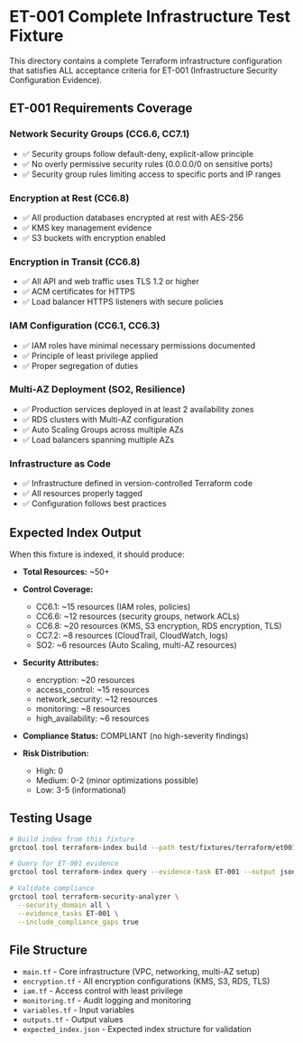 # ET-001 Complete Infrastructure Test Fixture

This directory contains a complete Terraform infrastructure configuration that satisfies ALL acceptance criteria for ET-001 (Infrastructure Security Configuration Evidence).

## ET-001 Requirements Coverage

### Network Security Groups (CC6.6, CC7.1)
- ✅ Security groups follow default-deny, explicit-allow principle
- ✅ No overly permissive security rules (0.0.0.0/0 on sensitive ports)
- ✅ Security group rules limiting access to specific ports and IP ranges

### Encryption at Rest (CC6.8)
- ✅ All production databases encrypted at rest with AES-256
- ✅ KMS key management evidence
- ✅ S3 buckets with encryption enabled

### Encryption in Transit (CC6.8)
- ✅ All API and web traffic uses TLS 1.2 or higher
- ✅ ACM certificates for HTTPS
- ✅ Load balancer HTTPS listeners with secure policies

### IAM Configuration (CC6.1, CC6.3)
- ✅ IAM roles have minimal necessary permissions documented
- ✅ Principle of least privilege applied
- ✅ Proper segregation of duties

### Multi-AZ Deployment (SO2, Resilience)
- ✅ Production services deployed in at least 2 availability zones
- ✅ RDS clusters with Multi-AZ configuration
- ✅ Auto Scaling Groups across multiple AZs
- ✅ Load balancers spanning multiple AZs

### Infrastructure as Code
- ✅ Infrastructure defined in version-controlled Terraform code
- ✅ All resources properly tagged
- ✅ Configuration follows best practices

## Expected Index Output

When this fixture is indexed, it should produce:

- **Total Resources:** ~50+
- **Control Coverage:**
  - CC6.1: ~15 resources (IAM roles, policies)
  - CC6.6: ~12 resources (security groups, network ACLs)
  - CC6.8: ~20 resources (KMS, S3 encryption, RDS encryption, TLS)
  - CC7.2: ~8 resources (CloudTrail, CloudWatch, logs)
  - SO2: ~6 resources (Auto Scaling, multi-AZ resources)

- **Security Attributes:**
  - encryption: ~20 resources
  - access_control: ~15 resources
  - network_security: ~12 resources
  - monitoring: ~8 resources
  - high_availability: ~6 resources

- **Compliance Status:** COMPLIANT (no high-severity findings)
- **Risk Distribution:**
  - High: 0
  - Medium: 0-2 (minor optimizations possible)
  - Low: 3-5 (informational)

## Testing Usage

```bash
# Build index from this fixture
grctool tool terraform-index build --path test/fixtures/terraform/et001_complete

# Query for ET-001 evidence
grctool tool terraform-index query --evidence-task ET-001 --output json

# Validate compliance
grctool tool terraform-security-analyzer \
  --security_domain all \
  --evidence_tasks ET-001 \
  --include_compliance_gaps true
```

## File Structure

- `main.tf` - Core infrastructure (VPC, networking, multi-AZ setup)
- `encryption.tf` - All encryption configurations (KMS, S3, RDS, TLS)
- `iam.tf` - Access control with least privilege
- `monitoring.tf` - Audit logging and monitoring
- `variables.tf` - Input variables
- `outputs.tf` - Output values
- `expected_index.json` - Expected index structure for validation

